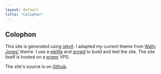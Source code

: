 ```yaml
---
layout: default
title: "Colophon"
---
```


## Colophon

This site is generated using [jekyll](http://jekyllrb.com/). I adapted
my current theme from [Wally Jones'](http://imwally.github.com/) theme.
I use a [mkfile](http://swtch.com/plan9port/man/man1/mk.html) and
[srvwd](http://tyrfingr.is/projects/srvwd/) to build and test the site.
The site itself is hosted on a [prgmr](http://prgmr.com) VPS.

The site's source is on [Github](https://github.com/kisom/kyleisom.net).
